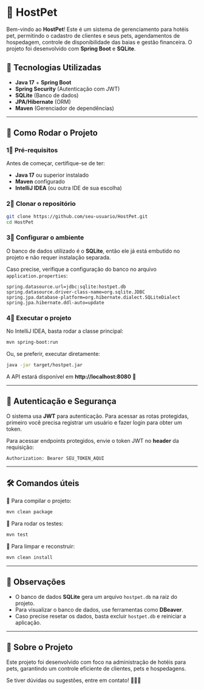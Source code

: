 # 🐾 HostPet

Bem-vindo ao **HostPet**! Este é um sistema de gerenciamento para hotéis pet, permitindo o cadastro de clientes e seus pets, agendamentos de hospedagem, controle de disponibilidade das baias e gestão financeira. O projeto foi desenvolvido com **Spring Boot** e **SQLite**.

## 🚀 Tecnologias Utilizadas
- **Java 17** + **Spring Boot**
- **Spring Security** (Autenticação com JWT)
- **SQLite** (Banco de dados)
- **JPA/Hibernate** (ORM)
- **Maven** (Gerenciador de dependências)

---

## 📌 Como Rodar o Projeto

### 1⃣ Pré-requisitos
Antes de começar, certifique-se de ter:
- **Java 17** ou superior instalado
- **Maven** configurado
- **IntelliJ IDEA** (ou outra IDE de sua escolha)

### 2⃣ Clonar o repositório
```sh
git clone https://github.com/seu-usuario/HostPet.git
cd HostPet
```

### 3⃣ Configurar o ambiente
O banco de dados utilizado é o **SQLite**, então ele já está embutido no projeto e não requer instalação separada.

Caso precise, verifique a configuração do banco no arquivo `application.properties`:
```properties
spring.datasource.url=jdbc:sqlite:hostpet.db
spring.datasource.driver-class-name=org.sqlite.JDBC
spring.jpa.database-platform=org.hibernate.dialect.SQLiteDialect
spring.jpa.hibernate.ddl-auto=update
```

### 4⃣ Executar o projeto
No IntelliJ IDEA, basta rodar a classe principal:
```sh
mvn spring-boot:run
```
Ou, se preferir, executar diretamente:
```sh
java -jar target/hostpet.jar
```

A API estará disponível em **http://localhost:8080** 🚀

---

## 🔑 Autenticação e Segurança
O sistema usa **JWT** para autenticação. Para acessar as rotas protegidas, primeiro você precisa registrar um usuário e fazer login para obter um token.

Para acessar endpoints protegidos, envie o token JWT no **header** da requisição:
```
Authorization: Bearer SEU_TOKEN_AQUI
```

---

## 🛠 Comandos úteis
🔹 Para compilar o projeto:
```sh
mvn clean package
```
🔹 Para rodar os testes:
```sh
mvn test
```
🔹 Para limpar e reconstruir:
```sh
mvn clean install
```

---

## 📌 Observações
- O banco de dados **SQLite** gera um arquivo `hostpet.db` na raiz do projeto.
- Para visualizar o banco de dados, use ferramentas como **DBeaver**.
- Caso precise resetar os dados, basta excluir `hostpet.db` e reiniciar a aplicação.

---

## 🎯 Sobre o Projeto
Este projeto foi desenvolvido com foco na administração de hotéis para pets, garantindo um controle eficiente de clientes, pets e hospedagens.

Se tiver dúvidas ou sugestões, entre em contato! 🚀🐶🐱

